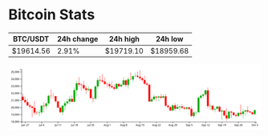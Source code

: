 # Bitcoin Stats

BTC/USDT|24h change|24h high|24h low|
|---|---|---|---|
|$19614.56|2.91%|$19719.10|$18959.68|

<img src="./chart.svg">

